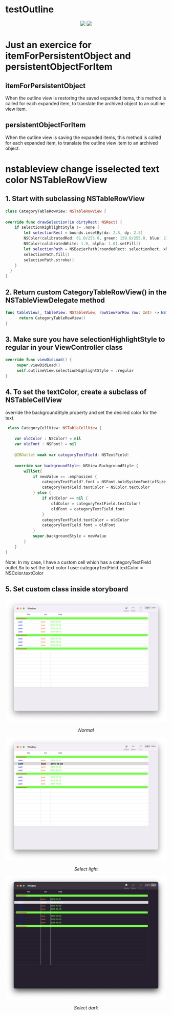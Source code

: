 
testOutline
======================
<p align="center">
<img src="https://img.shields.io/badge/Swift-5.4-orange.svg" />
<img src="https://img.shields.io/badge/platforms-mac-brightgreen.svg?style=flat" />
</p>


# Just an exercice for itemForPersistentObject and persistentObjectForItem



## itemForPersistentObject
When the outline view is restoring the saved expanded items, this method is called for each expanded item, to translate the archived object to an outline view item.


## persistentObjectForItem
When the outline view is saving the expanded items, this method is called for each expanded item, to translate the outline view item to an archived object.


# nstableview change isselected text color NSTableRowView

## 1. Start with subclassing NSTableRowView

```swift
class CategoryTableRowView: NSTableRowView {

override func drawSelection(in dirtyRect: NSRect) {
    if selectionHighlightStyle != .none {
        let selectionRect = bounds.insetBy(dx: 2.5, dy: 2.5)
        NSColor(calibratedRed: 61.0/255.0, green: 159.0/255.0, blue: 219.0/255.0, alpha: 1.0).setStroke()
        NSColor(calibratedWhite: 1.0, alpha: 1.0).setFill()
        let selectionPath = NSBezierPath(roundedRect: selectionRect, xRadius: 25, yRadius: 25)
        selectionPath.fill()
        selectionPath.stroke()
    }
  }
}
```

## 2. Return custom CategoryTableRowView() in the NSTableViewDelegate method

```swift
func tableView(_ tableView: NSTableView, rowViewForRow row: Int) -> NSTableRowView? {
      return CategoryTableRowView()
}
```

## 3. Make sure you have selectionHighlightStyle to regular in your ViewController class

```swift
override func viewDidLoad() {
     super.viewDidLoad()
     self.outlineView.selectionHighlightStyle = .regular
}
```

## 4. To set the textColor, create a subclass of NSTableCellView

override the backgroundStyle property and set the desired color for the text.


```swift
 class CategoryCellView: NSTableCellView {
    
    var oldColor : NSColor? = nil
    var oldFont : NSFont? = nil
    
    @IBOutlet weak var categoryTextField: NSTextField!
    
    override var backgroundStyle: NSView.BackgroundStyle {
        willSet{
            if newValue == .emphasized {
                categoryTextField?.font = NSFont.boldSystemFont(ofSize: 14)
                categoryTextField.textColor = NSColor.textColor
            } else {
                if oldColor == nil {
                    oldColor = categoryTextField.textColor!
                    oldFont = categoryTextField.font
                }
                categoryTextField.textColor = oldColor
                categoryTextField.font = oldFont
            }
            super.backgroundStyle = newValue
        }
    }
} 
```

Note: In my case, I have a custom cell which has a categoryTextField outlet.So to set the text color I use: categoryTextField.textColor = NSColor.textColor

## 5. Set custom class inside storyboard



<p align="center">
<img src="Doc/Capture10.png" alt="Sample">
<p align="center">
<em>Normal</em> 
</p>
</p>

<p align="center">
<img src="Doc/Capture20.png" alt="Sample">
<p align="center">
<em>Select light</em> 
</p>
</p>

<p align="center">
<img src="Doc/Capture30.png" alt="Sample">
<p align="center">
<em>Select dark</em> 
</p>
</p>

